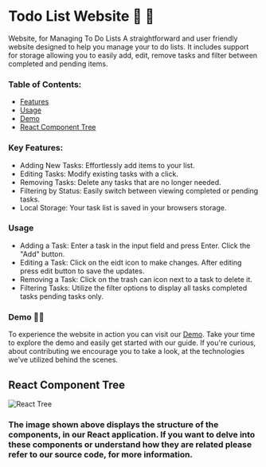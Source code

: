 
# Todo List Website  📜  📜 

Website, for Managing To Do Lists
A straightforward and user friendly website designed to help you manage your to do lists. It includes support for storage allowing you to easily add, edit, remove tasks and filter between completed and pending items.

### Table of Contents:

- [Features](#features)
- [Usage](#usage)
- [Demo](#demo)
- [React Component Tree](#react-component-tree)

### Key Features:

- Adding New Tasks: Effortlessly add items to your list.
- Editing Tasks: Modify existing tasks with a click.
- Removing Tasks: Delete any tasks that are no longer needed.
- Filtering by Status: Easily switch between viewing completed or pending tasks.
- Local Storage: Your task list is saved in your browsers storage.
### Usage

- Adding a Task: Enter a task in the input field and press Enter. Click the "Add" button.
- Editing a Task: Click on the eidt icon  to make changes. After editing press edit button to save the updates.
- Removing a Task: Click on the trash can icon next to a task to delete it.
- Filtering Tasks: Utilize the filter options to display all tasks completed tasks pending tasks only.

### Demo  👌🏻 
To experience the website in action you can visit our [Demo](https://todo-lx7iebqgj-antonious-samys-projects.vercel.app). Take your time to explore the demo and easily get started with our guide. If you're curious, about contributing we encourage you to take a look, at the technologies we've utilized behind the scenes.

## React Component Tree
<img src="https://github.com/AntoniousSamy/Todo/assets/127224965/fa06f9fe-d896-405f-8582-5892f5a04c5c" alt="React Tree" width="auto" height="auto">
<h3>The image shown above displays the structure of the components, in our React application. If you want to delve into these components or understand how they are related please refer to our source code, for more information.</h3>
